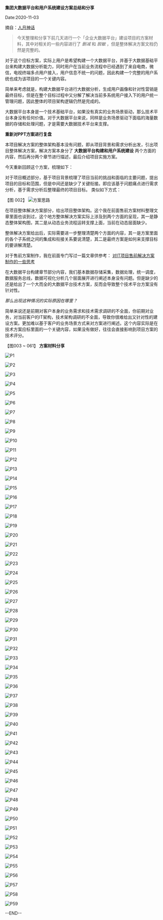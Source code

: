 __集团大数据平台和用户系统建设方案总结和分享__

Date:2020-11-03

摘自：[人月神话](http://blog.sina.com.cn/s/blog_493a84550102z9p2.html)

>今天整理和分享下前几天进行一个「企业大数据平台」建设项目的方案材料，其中对相关的一些内容进行了  _删减_  和  _脱敏_  ，但是整体解决方案文档仍然是完整的。

对于这个应标方案，实际上用户是希望构建一个大数据平台，并基于大数据基础平台来构建大数据分析能力，同时用户在当前业务流程中已经遇到了来自电商，微信，电视终端多点用户接入，用户信息不统一的问题，因此构建一个完整的用户系统也成为该项目的一个关键内容。

简单来考虑就是，构建大数据平台进行大数据分析，生成用户画像和针对性营销是最终目标，但是在整个目标过程中又分解了解决当前多系统用户接入下的用户统一管理问题，因此整体的项目架构逻辑仍然是完成的。

大数据平台本身是一个技术基础平台，如果没有真实的业务场景驱动，那么技术平台本身没有任何价值。对于大数据平台来说，同样是业务场景驱动下面临的海量数据的存储和处理问题，才是需要大数据技术平台来支撑。

**重新对PPT方案进行复盘**

本项目解决方案的整体架构基本没有问题，即从项目背景和需求分析出发，引出项目整体解决方案，解决方案本身分了  __大数据平台构建和用户系统建设__  两个方面的内容，然后再分两个章节进行描述，最后介绍项目实施方案。

今天重新回顾这个方案，梳理如下：

对于项目概述部分，基于项目背景梳理了项目当前的挑战和面临的主要问题，提出项目的目标和范围，但是中间还是缺少了关键衔接。即应该基于问题痛点进行需求分析，基于需求分析后整理最终的项目目标。
类似如下方式：

【图 002】
![方案思路](./images/20201104/002.jpg)
 
在项目整体解决方案部分，给出项目整体架构。这个我在前面售前方案材料整理文章里面也谈到过，这个地方整体解决方案实际上涉及到两个方面的呈现，其一是静态整体架构图，其二是从动态业务流程运转支撑上面，当前在动态层面缺少。

整体解决方案给出后，实际需要进一步整理清楚两个方面的内容，其一是方案里面的各个子系统之间的集成和衔接关系要说清楚，其二是最终方案是如何来支撑目标的要讲解清楚。

对于售前方案制作，我在前面专门写过一篇文章供参考：
[对IT项目售前解决方案制作的一些思考](https://www.toutiao.com/i6864177270131524107/?group_id=6864177270131524107)

在大数据平台构建章节部分内容，我们基本数据存储采集，数据处理，统一调度，数据服务总线，数据可视化分析几个层面展开进行阐述本身没有问题。但是缺少的还是给出了一个大而全的大数据平台技术方案，反而会导致整个技术平台方案没有针对性。

*那么出现这种情况的实际原因在哪里？*

简单来说还是前期对客户本身的业务需求和技术需求调研的不全面，你前期对业务，对当前客户的IT架构，技术架构调研的不全面，导致你很难给出又针对性的建设方案。更加难以基于客户的业务场景方式来对方案进行阐述。这个内容实际是在技术方案应标里面的一个关键内容，如果没有做好，往往会直接影响到项目方案的技术评分。


【图003 ~ 061】
**方案材料分享**

![P1](./images/20201104/003.jpg)

![P2](./images/20201104/004.jpg)

![P3](./images/20201104/005.jpg)

![P4](./images/20201104/006.jpg)

![P5](./images/20201104/007.jpg)

![P6](./images/20201104/008.jpg)

![P7](./images/20201104/009.jpg)

![P8](./images/20201104/010.jpg)

![P9](./images/20201104/011.jpg)

![P10](./images/20201104/012.jpg)

![P11](./images/20201104/013.jpg)

![P12](./images/20201104/014.jpg)

![P13](./images/20201104/015.jpg)

![P14](./images/20201104/016.jpg)

![P15](./images/20201104/017.jpg)

![P16](./images/20201104/018.jpg)

![P17](./images/20201104/019.jpg)

![P18](./images/20201104/020.jpg)

![P19](./images/20201104/021.jpg)

![P20](./images/20201104/022.jpg)

![P21](./images/20201104/023.jpg)

![P22](./images/20201104/024.jpg)

![P23](./images/20201104/025.jpg)

![P24](./images/20201104/026.jpg)

![P25](./images/20201104/027.jpg)

![P26](./images/20201104/028.jpg)

![P27](./images/20201104/029.jpg)

![P28](./images/20201104/030.jpg)

![P29](./images/20201104/031.jpg)

![P30](./images/20201104/032.jpg)

![P31](./images/20201104/033.jpg)

![P32](./images/20201104/034.jpg)

![P33](./images/20201104/035.jpg)

![P34](./images/20201104/036.jpg)

![P35](./images/20201104/037.jpg)

![P36](./images/20201104/038.jpg)

![P37](./images/20201104/039.jpg)

![P38](./images/20201104/040.jpg)

![P39](./images/20201104/041.jpg)

![P40](./images/20201104/042.jpg)

![P41](./images/20201104/043.jpg)

![P42](./images/20201104/044.jpg)

![P43](./images/20201104/045.jpg)

![P44](./images/20201104/046.jpg)

![P45](./images/20201104/047.jpg)

![P46](./images/20201104/048.jpg)

![P47](./images/20201104/049.jpg)

![P48](./images/20201104/050.jpg)

![P49](./images/20201104/051.jpg)

![P50](./images/20201104/052.jpg)

![P51](./images/20201104/053.jpg)

![P52](./images/20201104/054.jpg)

![P53](./images/20201104/055.jpg)

![P54](./images/20201104/056.jpg)

![P55](./images/20201104/057.jpg)

![P56](./images/20201104/058.jpg)

![P57](./images/20201104/059.jpg)

![P58](./images/20201104/060.jpg)

![P59](./images/20201104/061.jpg)

--END--

